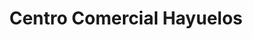 ---
title: "Centro Comercial Hayuelos"
url: /bogota/centro-comercial-hayuelos/
shop: centro comercial
---